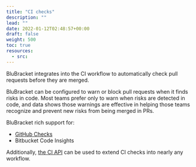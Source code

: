 ```yaml
---
title: "CI checks"
description: ""
lead: ""
date: 2022-01-12T02:48:57+00:00
draft: false
weight: 500
toc: true
resources:
  - src:
---
```


BluBracket integrates into the CI workflow to automatically check pull requests before they are merged.

BluBracket can be configured to warn or block pull requests when it finds risks in code. Most teams prefer only to warn when risks are detected in code, and data shows those warnings are effective in helping those teams recognize and prevent new risks from being merged in PRs.

BluBracket rich support for:

- [GitHub Checks](/how-to/ci-checks/github-checks/)
- Bitbucket Code Insights

Additionally, [the CI API](/api/ci-checks/) can be used to extend CI checks into nearly any workflow.

